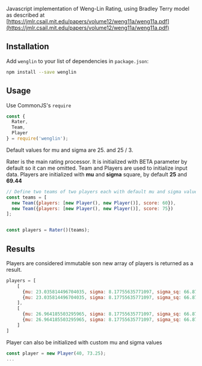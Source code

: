 Javascript implementation of Weng-Lin Rating, using Bradley Terry model as described at [https://jmlr.csail.mit.edu/papers/volume12/weng11a/weng11a.pdf](https://jmlr.csail.mit.edu/papers/volume12/weng11a/weng11a.pdf)


## Installation

Add `wenglin` to your list of dependencies in `package.json`:

```bash
npm install --save wenglin
```

## Usage

Use CommonJS's `require`

```js
const {  
  Rater,  
  Team,  
  Player  
} = require('wenglin');
```

Default values for mu and sigma are 25. and 25 / 3.

Rater is the main rating processor. It is initialized with BETA parameter by default so it can me omitted.
Team and Players are used to initialize input data.
Players are initialized with **mu** and **sigma** square, by default **25** and **69.44**

```js
// Define two teams of two players each with default mu and sigma values. Also set team score.
const teams = [  
  new Team({players: [new Player(), new Player()], score: 60}),  
  new Team({players: [new Player(), new Player()], score: 75})  
];


const players = Rater()(teams);
```

## Results

Players are considered immutable son new array of players is returned as a result.
```js
players = [
    [  
      {mu: 23.035814496704035, sigma: 8.17755635771097, sigma_sq: 66.8724279835391},  
      {mu: 23.035814496704035, sigma: 8.17755635771097, sigma_sq: 66.8724279835391}  
    ],  
    [  
      {mu: 26.964185503295965, sigma: 8.17755635771097, sigma_sq: 66.8724279835391},  
      {mu: 26.964185503295965, sigma: 8.17755635771097, sigma_sq: 66.8724279835391}  
    ]
]
```

Player can also be initialized with custom mu and sigma values
```js
const player = new Player(40, 73.25);
...
```
